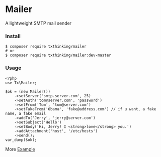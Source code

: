 Mailer
=======

A lightweight SMTP mail sender

### Install

```
$ composer require txthinking/mailer
# or
$ composer require txthinking/mailer:dev-master
```

### Usage

```
<?php
use Tx\Mailer;

$ok = (new Mailer())
    ->setServer('smtp.server.com', 25)
    ->setAuth('tom@server.com', 'password')
    ->setFrom('Tom', 'tom@server.com')
    ->setFakeFrom('Obama', 'fake@address.com') // if u want, a fake name, a fake email
    ->addTo('Jerry', 'jerry@server.com')
    ->setSubject('Hello')
    ->setBody('Hi, Jerry! I <strong>love</strong> you.')
    ->addAttachment('host', '/etc/hosts')
    ->send();
var_dump($ok);
```
More [Example](https://github.com/txthinking/Mailer/tree/master/tests)

